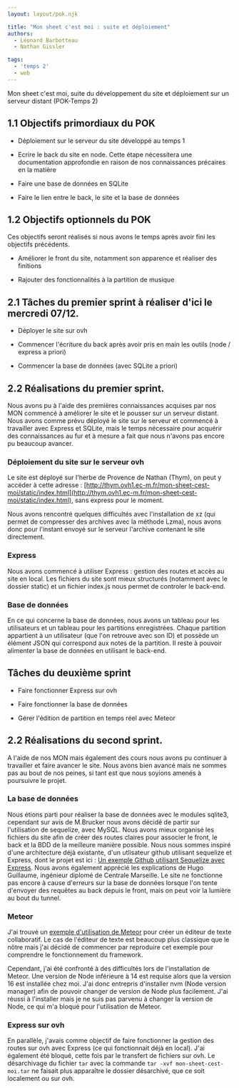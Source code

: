 ```yaml
---
layout: layout/pok.njk

title: "Mon sheet c'est moi : suite et déploiement"
authors:
  - Léonard Barbotteau
  - Nathan Gissler

tags:
  - 'temps 2'
  - web
---
```


<!-- début résumé -->

Mon sheet c'est moi, suite du développement du site et déploiement sur un serveur distant (POK-Temps 2)

<!-- fin résumé -->

## 1.1 Objectifs primordiaux du POK

- Déploiement sur le serveur du site développé au temps 1

- Ecrire le back du site en node. Cette étape nécessitera une documentation approfondie en raison de nos connaissances précaires en la matière

- Faire une base de données en SQLite

- Faire le lien entre le back, le site et la base de données

## 1.2 Objectifs optionnels du POK

Ces objectifs seront réalisés si nous avons le temps après avoir fini les objectifs précédents.

- Améliorer le front du site, notamment son apparence et réaliser des finitions

- Rajouter des fonctionnalités à la partition de musique

## 2.1 Tâches du premier sprint à réaliser d'ici le mercredi 07/12.

- Déployer le site sur ovh

- Commencer l'écriture du back après avoir pris en main les outils (node / express a priori)

- Commencer la base de données (avec SQLite a priori)

## 2.2 Réalisations du premier sprint.

Nous avons pu à l'aide des premières connaissances acquises par nos MON commencé à améliorer le site et le pousser sur un serveur distant. Nous avons comme prévu déployé le site sur le serveur et commencé à travailler avec Express et SQLite, mais le temps nécessaire pour acquérir des connaissances au fur et à mesure a fait que nous n'avons pas encore pu beaucoup avancer.

### Déploiement du site sur le serveur ovh

Le site est déployé sur l'herbe de Provence de Nathan (Thym), on peut y accéder à cette adresse : [http://thym.ovh1.ec-m.fr/mon-sheet-cest-moi/static/index.html](http://thym.ovh1.ec-m.fr/mon-sheet-cest-moi/static/index.html), sans express pour le moment.

Nous avons rencontré quelques difficultés avec l'installation de xz (qui permet de compresser des archives avec la méthode Lzma), nous avons donc pour l'instant envoyé sur le serveur l'archive contenant le site directement.

### Express

Nous avons commencé à utiliser Express : gestion des routes et accès au site en local. Les fichiers du site sont mieux structurés (notamment avec le dossier static) et un fichier index.js nous permet de controler le back-end.

### Base de données

En ce qui concerne la base de données, nous avons un tableau pour les utilisateurs et un tableau pour les partitions enregistrées. Chaque partition appartient à un utilisateur (que l'on retrouve avec son ID) et possède un élément JSON qui correspond aux notes de la partition. Il reste à pouvoir alimenter la base de données en utilisant le back-end.

## Tâches du deuxième sprint

- Faire fonctionner Express sur ovh

- Faire fonctionner la base de données

- Gérer l'édition de partition en temps réel avec Meteor

## 2.2 Réalisations du second sprint.

A l'aide de nos MON mais également des cours nous avons pu continuer à travailler et faire avancer le site. Nous avons bien avancé mais ne sommes pas au bout de nos peines, si tant est que nous soyions amenés à poursuivre le projet.

### La base de données

Nous étions parti pour réaliser la base de données avec le modules sqlite3, cependant sur avis de M.Brucker nous avons décidé de partir sur l'utilisation de sequelize, avec MySQL.
Nous avons mieux organisé les fichiers du site afin de créer des routes claires pour associer le front, le back et la BDD de la meilleure manière possible.
Nous nous sommes inspiré d'une architecture déjà existante, d'un utlisateur github utilisant sequelize et Express, dont le projet est ici : [Un exemple Github utilisant Sequelize avec Express](https://github.com/FaisonsLePoint/api_rest_express).
Nous avons également apprécié les explications de Hugo Guillaume, ingénieur diplomé de Centrale Marseille.
Le site ne fonctionne pas encore à cause d'erreurs sur la base de données lorsque l'on tente d'envoyer des requêtes au back depuis le front, mais on peut voir la lumière au bout du tunnel. 

### Meteor

J'ai trouvé un [exemple d'utilisation de Meteor](https://blog.jscrambler.com/meteor-framework-hardest-part-coming-app-name-2) pour créer un éditeur de texte collaboratif. Le cas de l'éditeur de texte est beaucoup plus classique que le nôtre mais j'ai décidé de commencer par reproduire cet exemple pour comprendre le fonctionnement du framework.

Cependant, j'ai été confronté à des difficultés lors de l'installation de Meteor. Une version de Node inférieure à 14 est requise alors que la version 16 est installée chez moi. J'ai donc entrepris d'installer nvm (Node version manager) afin de pouvoir changer de version de Node plus facilement. J'ai réussi à l'installer mais je ne suis pas parvenu à changer la version de Node, ce qui m'a bloqué pour l'utilisation de Meteor.

### Express sur ovh

En parallèle, j'avais comme objectif de faire fonctionner la gestion des routes sur ovh avec Express (ce qui fonctionnait déjà en local). J'ai également été bloqué, cette fois par le transfert de fichiers sur ovh. Le désarchivage du fichier `tar` avec la commande `tar -xvf mon-sheet-cest-moi.tar` ne faisait plus apparaître le dossier désarchivé, que ce soit localement ou sur ovh.